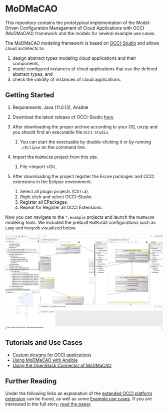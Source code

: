 # MoDMaCAO
This repository contains the prototypical implementation of the Model-Driven Configuration Management
of Cloud Applications with OCCI (MoDMaCAO) framework and the models for several example use cases.

The MoDMaCAO modeling framework is based on [OCCI-Studio](https://github.com/occiware/OCCI-Studio) and allows cloud architects to: 
1.  design abstract types modeling cloud applications  and  their  components, 
2.  model  configured instances of cloud applications that use the defined abstract types, and 
3.  check the validity of instances of cloud applications.

## Getting Started
1. Requirements: Java (11.0.13), Ansible

2. Download the latest release of OCCI-Studio [here](https://github.com/occiware/OCCI-Studio/releases/tag/current).

3. After downloading the proper archive according to your OS, unzip and you should find an executable file `OCCI-Studio`.

	1.  You can start the exectuable by double-clicking it or by running  `./Eclipse` on the command line.

4. Import the `MoDMaCAO` project from this site.
	1. File->Import->Git..
5.  After downloading the project register the Ecore packages and OCCI extensions in the Eclipse environment.
	1. Select all plugin projects (Ctrl+a).
	6. Right click and select OCCI-Studio.
	7. Register all EPackages.
	8. Repeat for Register all OCCI Extensions.

Now you can navigate to the `*.example` projects and launch the `MoDMaCAO` modeling tools. 
We included the prebuilt `MoDMaCAO` configurations such as `Lamp` and `Mongodb` visualized below.

![MoDMaCAO modeling framework](/doc/modmacao-configuration-framework.png)


## Tutorials and Use Cases
- [Custom designs for OCCI applications](doc/designertutorial/overview.md)
- [Using MoDMaCAO with Ansible](doc/ansibletutorial/overview.md)
- [Using the OpenStack Connector of MoDMaCAO](doc/openstacktutorial/overview.md)

## Further Reading
Under the following links an explanation of the [extended OCCI platform extension](doc/extension) can be found, as well as some [Example use cases](doc/usecases/usecasedoc.md).
If you are interested in the full story, [read the paper](https://doi.org/10.5220/0006693001000111).

